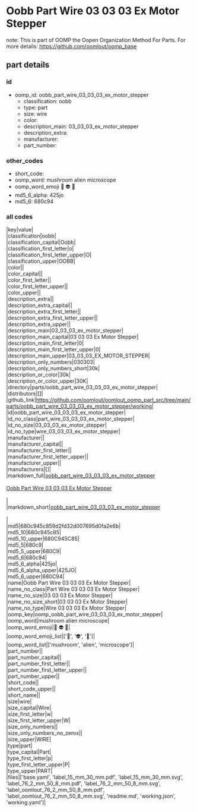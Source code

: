 # Oobb Part Wire 03 03 03 Ex Motor Stepper  

note: This is part of OOMP the Oopen Organization Method For Parts. For more details: https://github.com/oomlout/oomp_base

##  part details





### id
* oomp_id: oobb_part_wire_03_03_03_ex_motor_stepper
  * classification: oobb
  * type: part
  * size: wire
  * color: 
  * description_main: 03_03_03_ex_motor_stepper
  * description_extra: 
  * manufacturer: 
  * part_number: 

### other_codes
* short_code: 
* oomp_word: mushroom alien microscope
* oomp_word_emoji :mushroom: :alien: :microscope:
* md5_6_alpha: 425jo
* md5_6: 680c94

### all codes 
|key|value|  
|classification|oobb|  
|classification_capital|Oobb|  
|classification_first_letter|o|  
|classification_first_letter_upper|O|  
|classification_upper|OOBB|  
|color||  
|color_capital||  
|color_first_letter||  
|color_first_letter_upper||  
|color_upper||  
|description_extra||  
|description_extra_capital||  
|description_extra_first_letter||  
|description_extra_first_letter_upper||  
|description_extra_upper||  
|description_main|03_03_03_ex_motor_stepper|  
|description_main_capital|03 03 03 Ex Motor Stepper|  
|description_main_first_letter|0|  
|description_main_first_letter_upper|0|  
|description_main_upper|03_03_03_EX_MOTOR_STEPPER|  
|description_only_numbers|030303|  
|description_only_numbers_short|30k|  
|description_or_color|30k|  
|description_or_color_upper|30K|  
|directory|parts/oobb_part_wire_03_03_03_ex_motor_stepper|  
|distributors|[]|  
|github_link|https://github.com/oomlout/oomlout_oomp_part_src/tree/main/parts/oobb_part_wire_03_03_03_ex_motor_stepper/working|  
|id|oobb_part_wire_03_03_03_ex_motor_stepper|  
|id_no_class|part_wire_03_03_03_ex_motor_stepper|  
|id_no_size|03_03_03_ex_motor_stepper|  
|id_no_type|wire_03_03_03_ex_motor_stepper|  
|manufacturer||  
|manufacturer_capital||  
|manufacturer_first_letter||  
|manufacturer_first_letter_upper||  
|manufacturer_upper||  
|manufacturers|[]|  
|markdown_full|[oobb_part_wire_03_03_03_ex_motor_stepper](https://github.com/oomlout/oomlout_oomp_part_src/tree/main/parts/oobb_part_wire_03_03_03_ex_motor_stepper/working)<br>[](https://github.com/oomlout/oomlout_oomp_part_src/tree/main/parts/oobb_part_wire_03_03_03_ex_motor_stepper/working)<br>[Oobb Part Wire 03 03 03 Ex Motor Stepper](https://github.com/oomlout/oomlout_oomp_part_src/tree/main/parts/oobb_part_wire_03_03_03_ex_motor_stepper/working)<br><br>|  
|markdown_short|[oobb_part_wire_03_03_03_ex_motor_stepper](https://github.com/oomlout/oomlout_oomp_part_src/tree/main/parts/oobb_part_wire_03_03_03_ex_motor_stepper/working)<br><br>|  
|md5|680c945c859d2fd32d007695d0fa2e6b|  
|md5_10|680c945c85|  
|md5_10_upper|680C945C85|  
|md5_5|680c9|  
|md5_5_upper|680C9|  
|md5_6|680c94|  
|md5_6_alpha|425jo|  
|md5_6_alpha_upper|425JO|  
|md5_6_upper|680C94|  
|name|Oobb Part Wire 03 03 03 Ex Motor Stepper|  
|name_no_class|Part Wire 03 03 03 Ex Motor Stepper|  
|name_no_size|03 03 03 Ex Motor Stepper|  
|name_no_size_short|03 03 03 Ex Motor Stepper|  
|name_no_type|Wire 03 03 03 Ex Motor Stepper|  
|oomp_key|oomp_oobb_part_wire_03_03_03_ex_motor_stepper|  
|oomp_word|mushroom alien microscope|  
|oomp_word_emoji|:mushroom: :alien: :microscope:|  
|oomp_word_emoji_list|[':mushroom:', ':alien:', ':microscope:']|  
|oomp_word_list|['mushroom', 'alien', 'microscope']|  
|part_number||  
|part_number_capital||  
|part_number_first_letter||  
|part_number_first_letter_upper||  
|part_number_upper||  
|short_code||  
|short_code_upper||  
|short_name||  
|size|wire|  
|size_capital|Wire|  
|size_first_letter|w|  
|size_first_letter_upper|W|  
|size_only_numbers||  
|size_only_numbers_no_zeros||  
|size_upper|WIRE|  
|type|part|  
|type_capital|Part|  
|type_first_letter|p|  
|type_first_letter_upper|P|  
|type_upper|PART|  
|files|['base.yaml', 'label_15_mm_30_mm.pdf', 'label_15_mm_30_mm.svg', 'label_76_2_mm_50_8_mm.pdf', 'label_76_2_mm_50_8_mm.svg', 'label_oomlout_76_2_mm_50_8_mm.pdf', 'label_oomlout_76_2_mm_50_8_mm.svg', 'readme.md', 'working.json', 'working.yaml']|  
